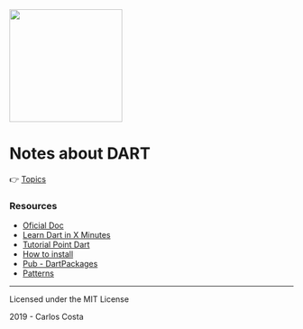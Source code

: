 <img width=200 src="https://www.dartlang.org/assets/shared/dart-logo-for-shares.png?2">

# Notes about DART

👉 [Topics](https://github.com/C4co/dart-notes/tree/master/topics)

### Resources
+ [Oficial Doc](https://www.dartlang.org/)
+ [Learn Dart in X Minutes](https://learnxinyminutes.com/docs/dart/)
+ [Tutorial Point Dart](https://www.tutorialspoint.com/dart_programming/index.htm)
+ [How to install](https://www.dartlang.org/tools/sdk#install)
+ [Pub - DartPackages](https://pub.dartlang.org/)
+ [Patterns](https://scottt2.github.io/design-patterns-in-dart/)

---
Licensed under the MIT License

2019 - Carlos Costa
